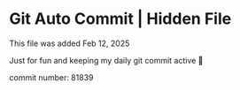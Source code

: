 # Git Auto Commit | Hidden File

This file was added Feb 12, 2025

Just for fun and keeping my daily git commit active 🤪

commit number: 81839
